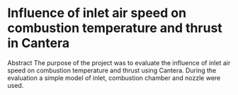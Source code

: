 #  Influence of inlet air speed on combustion temperature and thrust in Cantera

Abstract
The purpose of the project was to evaluate the influence of inlet air speed on combustion
temperature and thrust using Cantera. During the evaluation a simple model of inlet,
combustion chamber and nozzle were used.
